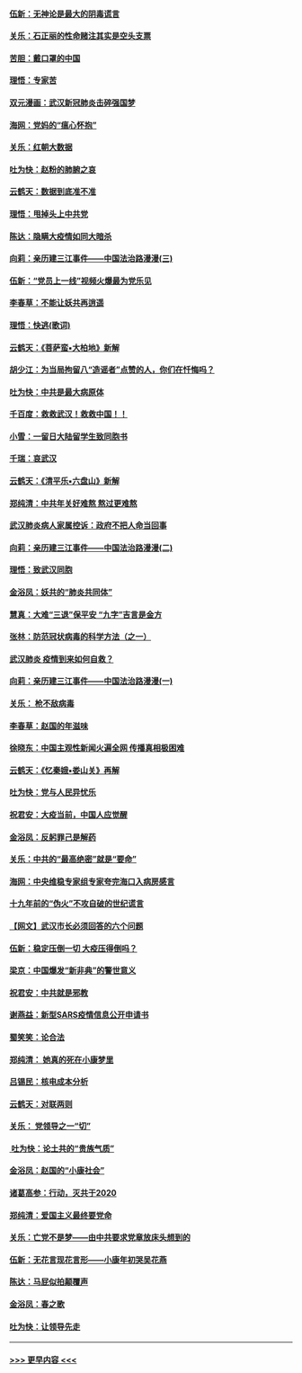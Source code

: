 #### [伍新：无神论是最大的阴毒谎言](../pages/nsc993/n11846129.md?t=02070111) 
#### [关乐：石正丽的性命赌注其实是空头支票](../pages/nsc993/n11846109.md?t=02070111) 
#### [苦胆：戴口罩的中国](../pages/nsc993/n11845576.md?t=02070111) 
#### [理悟：专家苦](../pages/nsc993/n11845564.md?t=02070111) 
#### [双元漫画：武汉新冠肺炎击碎强国梦](../pages/nsc993/n11843320.md?t=02070111) 
#### [海网：党妈的“瘟心怀抱”](../pages/nsc993/n11840740.md?t=02070111) 
#### [关乐：红朝大数据](../pages/nsc993/n11840675.md?t=02070111) 
#### [吐为快：赵粉的肺腑之哀](../pages/nsc993/n11840618.md?t=02070111) 
#### [云鹤天：数据到底准不准](../pages/nsc993/n11840325.md?t=02070111) 
#### [理悟：甩掉头上中共党](../pages/nsc993/n11838826.md?t=02070111) 
#### [陈达：隐瞒大疫情如同大暗杀](../pages/nsc993/n11838771.md?t=02070111) 
#### [向莉：亲历建三江事件——中国法治路漫漫(三)](../pages/nsc993/n11831825.md?t=02070111) 
#### [伍新：“党员上一线”视频火爆最为党乐见](../pages/nsc993/n11838200.md?t=02070111) 
#### [李春草：不能让妖共再逍遥](../pages/nsc993/n11838102.md?t=02070111) 
#### [理悟：快逃(歌词)](../pages/nsc993/n11838083.md?t=02070111) 
#### [云鹤天：《菩萨蛮▪大柏地》新解](../pages/nsc993/n11838059.md?t=02070111) 
#### [胡少江：为当局拘留八“造谣者”点赞的人，你们在忏悔吗？](../pages/nsc993/n11836801.md?t=02070111) 
#### [吐为快：中共是最大病原体](../pages/nsc993/n11836748.md?t=02070111) 
#### [千百度：救救武汉！救救中国！！](../pages/nsc993/n11836145.md?t=02070111) 
#### [小雪：一留日大陆留学生致同胞书](../pages/nsc993/n11834624.md?t=02070111) 
#### [千瑞：哀武汉](../pages/nsc993/n11833647.md?t=02070111) 
#### [云鹤天：《清平乐▪六盘山》新解](../pages/nsc993/n11833611.md?t=02070111) 
#### [郑纯清：中共年关好难熬 熬过更难熬](../pages/nsc993/n11833489.md?t=02070111) 
#### [武汉肺炎病人家属控诉：政府不把人命当回事](../pages/nsc993/n11833205.md?t=02070111) 
#### [向莉：亲历建三江事件——中国法治路漫漫(二)](../pages/nsc993/n11829102.md?t=02070111) 
#### [理悟：致武汉同胞](../pages/nsc993/n11831522.md?t=02070111) 
#### [金浴凤：妖共的“肺炎共同体”](../pages/nsc993/n11829448.md?t=02070111) 
#### [慧真：大难“三退”保平安 “九字”吉言是金方](../pages/nsc993/n11829501.md?t=02070111) 
#### [张林：防范冠状病毒的科学方法（之一）](../pages/nsc993/n11828618.md?t=02070111) 
#### [武汉肺炎 疫情到来如何自救？](../pages/nsc993/n11827632.md?t=02070111) 
#### [向莉：亲历建三江事件——中国法治路漫漫(一)](../pages/nsc993/n11827190.md?t=02070111) 
#### [关乐： 枪不敌病毒](../pages/nsc993/n11826746.md?t=02070111) 
#### [李春草：赵国的年滋味](../pages/nsc993/n11826321.md?t=02070111) 
#### [徐晓东：中国主观性新闻火遍全网 传播真相极困难](../pages/nsc993/n11826508.md?t=02070111) 
#### [云鹤天：《忆秦娥▪娄山关》再解](../pages/nsc993/n11824682.md?t=02070111) 
#### [吐为快：党与人民异忧乐](../pages/nsc993/n11824660.md?t=02070111) 
#### [祝君安：大疫当前，中国人应觉醒](../pages/nsc993/n11821946.md?t=02070111) 
#### [金浴凤：反躬罪己是解药](../pages/nsc993/n11820280.md?t=02070111) 
#### [关乐：中共的“最高绝密”就是“要命”](../pages/nsc993/n11816946.md?t=02070111) 
#### [海网：中央维稳专家组专家夸完海口入病房感言](../pages/nsc993/n11815138.md?t=02070111) 
#### [十九年前的“伪火”不攻自破的世纪谎言](../pages/nsc993/n11813238.md?t=02070111) 
#### [【网文】武汉市长必须回答的六个问题](../pages/nsc993/n11813848.md?t=02070111) 
#### [伍新：稳定压倒一切 大疫压得倒吗？](../pages/nsc993/n11812634.md?t=02070111) 
#### [梁京：中国爆发“新非典”的警世意义](../pages/nsc993/n11812554.md?t=02070111) 
#### [祝君安：中共就是邪教](../pages/nsc993/n11812431.md?t=02070111) 
#### [谢燕益：新型SARS疫情信息公开申请书](../pages/nsc993/n11808840.md?t=02070111) 
#### [蜀笑笑：论合法](../pages/nsc993/n11808064.md?t=02070111) 
#### [郑纯清： 她真的死在小康梦里](../pages/nsc993/n11806623.md?t=02070111) 
#### [吕锡民：核电成本分析](../pages/nsc993/n11806284.md?t=02070111) 
#### [云鹤天：对联两则](../pages/nsc993/n11805957.md?t=02070111) 
#### [关乐： 党领导之一“切”](../pages/nsc993/n11804505.md?t=02070111) 
#### [ 吐为快：论土共的“贵族气质”](../pages/nsc993/n11804490.md?t=02070111) 
#### [金浴凤：赵国的“小康社会”](../pages/nsc993/n11804452.md?t=02070111) 
#### [诸葛高参：行动，灭共于2020](../pages/nsc993/n11804120.md?t=02070111) 
#### [郑纯清：爱国主义最终要党命](../pages/nsc993/n11802197.md?t=02070111) 
#### [关乐：亡党不是梦——由中共要求党章放床头想到的](../pages/nsc993/n11802156.md?t=02070111) 
#### [伍新：无花言现花言形——小康年初哭吴花燕](../pages/nsc993/n11800044.md?t=02070111) 
#### [陈达：马屁似拍颠覆声](../pages/nsc993/n11800010.md?t=02070111) 
#### [金浴凤：春之歌](../pages/nsc993/n11797687.md?t=02070111) 
#### [吐为快：让领导先走](../pages/nsc993/n11797512.md?t=02070111) 

----
#### [ >>> 更早内容 <<< ](../indexes/nsc993-earlier.md)
